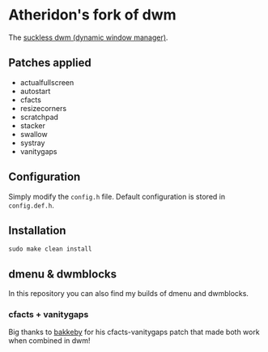 # Atheridon's fork of dwm

The [suckless dwm (dynamic window manager)](https://dwm.suckless.org/).

## Patches applied

+ actualfullscreen
+ autostart
+ cfacts
+ resizecorners
+ scratchpad
+ stacker 
+ swallow 
+ systray
+ vanitygaps

## Configuration

Simply modify the `config.h` file. 
Default configuration is stored in `config.def.h`.

## Installation

```
sudo make clean install
```

## dmenu & dwmblocks
In this repository you can also find my builds of dmenu and dwmblocks.

### cfacts + vanitygaps
Big thanks to [bakkeby](https://github.com/bakkeby) for his cfacts-vanitygaps patch that made both work when combined in dwm!
